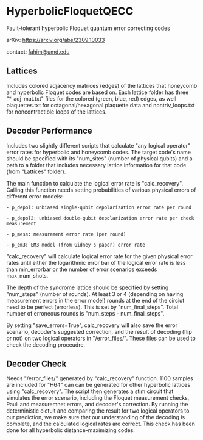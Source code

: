 # HyperbolicFloquetQECC
Fault-tolerant hyperbolic Floquet quantum error correcting codes


arXiv: https://arxiv.org/abs/2309.10033

contact: fahim@umd.edu


## Lattices
Includes colored adjacency matrices (edges) of the lattices that honeycomb and hyperbolic Floquet codes are based on. Each lattice folder has three "*_adj_mat.txt" files for the colored (green, blue, red) edges, as well plaquettes.txt for octagonal/hexagonal plaquette data and nontriv_loops.txt for noncontractible loops of the lattices. 



## Decoder Performance
Includes two slightly different scripts that calculate "any logical operator" error rates for hyperbolic and honeycomb codes. The target code's name should be specified with its "num_sites" (number of physical qubits) and a path to a folder that includes necessary lattice information for that code (from "Lattices" folder).


The main function to calculate the logical error rate is "calc_recovery". Calling this function needs setting probabilities of various physical errors of different error models:

	- p_depol: unbiased single-qubit depolarization error rate per round

	- p_depol2: unbiased double-qubit depolarization error rate per check measurement

	- p_mess: measurement error rate (per round)

	- p_em3: EM3 model (from Gidney's paper) error rate

"calc_recovery" will calculate logical error rate for the given physical error rates until either the logarithmic error bar of the logical error rate is less than min_errorbar or the number of error scenarios exceeds max_num_shots.


The depth of the syndrome lattice should be specified by setting "num_steps" (number of rounds). At least 3 or 4 (depending on having measurement errors in the error model) rounds at the end of the circiut need to be perfect (errorless). This is set by "num_final_steps". Total number of erroneous rounds is "num_steps - num_final_steps".


By setting "save_errors=True", calc_recovery will also save the error scenario, decoder's suggested correction, and the result of decoding (flip or not) on two logical operators in "/error_files/". These files can be used to check the decoding proceudre.



## Decoder Check
Needs "/error_files/" generated by "calc_recovery" function. 1100 samples are included for "H64" can can be generated for other hyperbolic lattices using "calc_recovery". The script then generates a stim circuit that simulates the error scenario, including the Floquet measurement checks, Pauli and measuremnet errors, and decoder's correction. By running the deterministic cictuit and comparing the result for two logical operators to our prediction, we make sure that our understanding of the decoding is complete, and the calculated logical rates are correct. This check has been done for all hyperbolic distance-maximizing codes.
